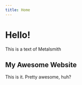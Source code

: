 ```yaml
---
title: Home
---
```


# Hello!

This is a text of Metalsmith

## My Awesome Website

This is it. Pretty awesome, huh?
